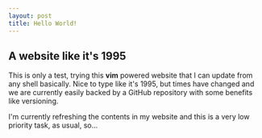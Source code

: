 ```yaml
---
layout: post
title: Hello World!
---
```


## A website like it's 1995

This is only a test, trying this **vim** powered website that I can update from any shell basically. Nice to type like it's 1995, but times have changed and we are currently easily backed by a GitHub repository with some benefits like versioning.

I'm currently refreshing the contents in my website and this is a very low priority task, as usual, so...
